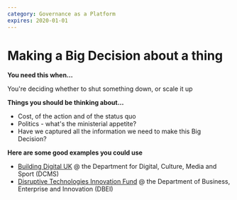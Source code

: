 ```yaml
---
category: Governance as a Platform
expires: 2020-01-01
---
```


# Making a Big Decision about a thing

**You need this when...**

You're deciding whether to shut something down, or scale it up

**Things you should be thinking about…**

- Cost, of the action and of the status quo
- Politics - what's the ministerial appetite?
- Have we captured all the information we need to make this Big Decision?

**Here are some good examples you could use**

- [Building Digital UK](https://www.gov.uk/guidance/building-digital-uk)
@ the Department for Digital, Culture, Media and Sport (DCMS)
- [Disruptive Technologies Innovation Fund](https://dbei.gov.ie/en/What-We-Do/Innovation-Research-Development/Disruptive-Technologies-Innovation-Fund/)
@ the Department of Business, Enterprise and Innovation (DBEI)
